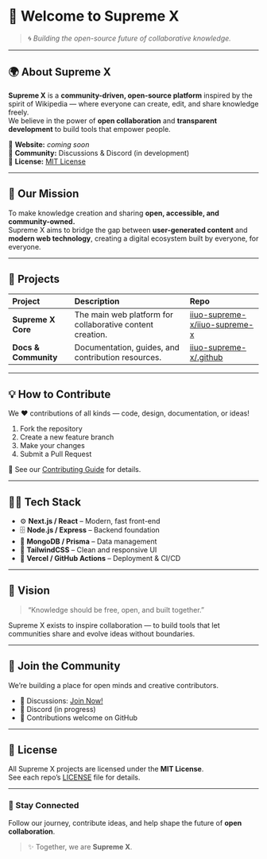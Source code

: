 # 👋 Welcome to Supreme X

> 🌀 *Building the open-source future of collaborative knowledge.*

---

## 🌍 About Supreme X

**Supreme X** is a **community-driven, open-source platform** inspired by the spirit of Wikipedia — where everyone can create, edit, and share knowledge freely.  
We believe in the power of **open collaboration** and **transparent development** to build tools that empower people.

🔗 **Website:** _coming soon_  
💬 **Community:** Discussions & Discord (in development)  
📜 **License:** [MIT License](https://github.com/iiuo-supreme-x/iiuo-supreme-x/blob/main/LICENSE)

---

## 🚀 Our Mission

To make knowledge creation and sharing **open, accessible, and community-owned.**  
Supreme X aims to bridge the gap between **user-generated content** and **modern web technology**, creating a digital ecosystem built by everyone, for everyone.

---

## 🧩 Projects

| Project | Description | Repo |
|:--------|:-------------|:------|
| **Supreme X Core** | The main web platform for collaborative content creation. | [iiuo-supreme-x/iiuo-supreme-x](https://github.com/iiuo-supreme-x/iiuo-supreme-x) |
| **Docs & Community** | Documentation, guides, and contribution resources. | [iiuo-supreme-x/.github](https://github.com/iiuo-supreme-x/.github) |

---

## 💡 How to Contribute

We ❤️ contributions of all kinds — code, design, documentation, or ideas!

1. Fork the repository  
2. Create a new feature branch  
3. Make your changes  
4. Submit a Pull Request  

📘 See our [Contributing Guide](https://github.com/iiuo-supreme-x/iiuo-supreme-x/blob/main/CONTRIBUTING.md) for details.

---

## 🧑‍💻 Tech Stack

- ⚙️ **Next.js / React** – Modern, fast front-end  
- 🗄️ **Node.js / Express** – Backend foundation  
- 💾 **MongoDB / Prisma** – Data management  
- 🎨 **TailwindCSS** – Clean and responsive UI  
- 🚀 **Vercel / GitHub Actions** – Deployment & CI/CD  

---

## 🌟 Vision

> “Knowledge should be free, open, and built together.”

Supreme X exists to inspire collaboration — to build tools that let communities share and evolve ideas without boundaries.

---

## 🤝 Join the Community

We’re building a place for open minds and creative contributors.

- 💬 Discussions: [Join Now!](https://github.com/orgs/iiuo-supreme-x/discussions)
- 🪩 Discord (in progress)
- 🧭 Contributions welcome on GitHub

---

## 📜 License

All Supreme X projects are licensed under the **MIT License**.  
See each repo’s [LICENSE](https://github.com/iiuo-supreme-x/iiuo-supreme-x/blob/main/LICENSE) file for details.

---

### 🌌 Stay Connected

Follow our journey, contribute ideas, and help shape the future of **open collaboration**.

> ✨ Together, we are **Supreme X**.
